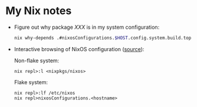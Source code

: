 # My Nix notes

- Figure out why package _XXX_ is in my system configuration:

  ```sh
  nix why-depends .#nixosConfigurations.$HOST.config.system.build.toplevel .#nixosConfigurations.$HOST.pkgs.XXX
  ```

- Interactive browsing of NixOS configuration
  ([source](https://www.reddit.com/r/NixOS/comments/u6fl8j/comment/i57wc0d/)):

  Non-flake system:

      nix repl>:l <nixpkgs/nixos>

  Flake system:

      nix repl>:lf /etc/nixos
      nix repl>nixosConfigurations.<hostname>
